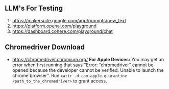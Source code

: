 ## LLM's For Testing
1. <https://makersuite.google.com/app/prompts/new_text>
2. <https://platform.openai.com/playground>
3. <https://dashboard.cohere.com/playground/chat>

## Chromedriver Download
- <https://chromedriver.chromium.org/>
**For Apple Devices:** You may get an error when first running that says "Error: “chromedriver” cannot be opened because the developer cannot be verified. Unable to launch the chrome browser". Run `xattr -d com.apple.quarantine <path_to_the_chromedriver>` to grant access.
